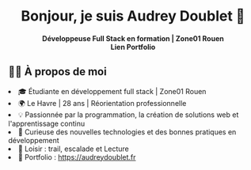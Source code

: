 <h1 align="center">Bonjour, je suis Audrey Doublet 👋</h1>
<h4 align="center"> Développeuse Full Stack en formation | Zone01 Rouen <br>
Lien Portfolio</h4>
<h2 align="left">🧑‍💻 À propos de moi</h2>
<p align="left">
<li>🎓 Étudiante en développement full stack | Zone01 Rouen<br>
<li>🌍 Le Havre | 28 ans | Réorientation professionnelle<br>
<li>💡 Passionnée par la programmation, la création de solutions web et l'apprentissage continu<br>
<li>🚀 Curieuse des nouvelles technologies et des bonnes pratiques en développement <br>
<li>🎯 Loisir : trail, escalade et Lecture<br>
<li>🔗 Portfolio : <a href="https://audreydoublet.fr">https://audreydoublet.fr</a>
</p>